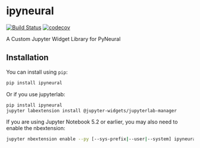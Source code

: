 
# ipyneural

[![Build Status](https://travis-ci.org//ipyneural.svg?branch=master)](https://travis-ci.org//ipyneural)
[![codecov](https://codecov.io/gh//ipyneural/branch/master/graph/badge.svg)](https://codecov.io/gh//ipyneural)


A Custom Jupyter Widget Library for PyNeural

## Installation

You can install using `pip`:

```bash
pip install ipyneural
```

Or if you use jupyterlab:

```bash
pip install ipyneural
jupyter labextension install @jupyter-widgets/jupyterlab-manager
```

If you are using Jupyter Notebook 5.2 or earlier, you may also need to enable
the nbextension:
```bash
jupyter nbextension enable --py [--sys-prefix|--user|--system] ipyneural
```
